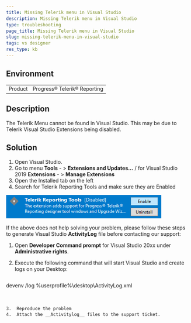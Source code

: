 ```yaml
---
title: Missing Telerik menu in Visual Studio
description: Missing Telerik menu in Visual Studio
type: troubleshooting
page_title: Missing Telerik menu in Visual Studio
slug: missing-telerik-menu-in-visual-studio
tags: vs designer
res_type: kb
---
```


## Environment
<table>
	<tr>
		<td>Product</td>
		<td>Progress® Telerik® Reporting</td>
	</tr>
</table>


## Description
The Telerik Menu cannot be found in Visual Studio. This may be due to Telerik Visual Studio Extensions being disabled. 

## Solution
1.	Open Visual Studio. 
2.	Go to menu __Tools__ - > __Extensions and Updates...__ / for Visual Studio 2019 __Extensions__ - > __Manage Extensions__ 
3.	Open the Installed tab on the left 
4.	Search for Telerik Reporting Tools and make sure they are Enabled 

![Enable Telerik Reporting Tools in Visual Studio](resources/vsextensions-disabled.png)

If the above does not help solving your problem, please follow these steps to generate Visual Studio __ActivityLog__ file before contacting our support: 

1.	Open __Developer Command prompt__ for Visual Studio 20xx under __Administrative rights__. 
2.	Execute the following command that will start Visual Studio and create logs on your Desktop: 

	````
devenv /log %userprofile%\desktop\ActivityLog.xml
````


3.	Reproduce the problem 
4.	Attach the __Activitylog__ files to the support ticket.  
